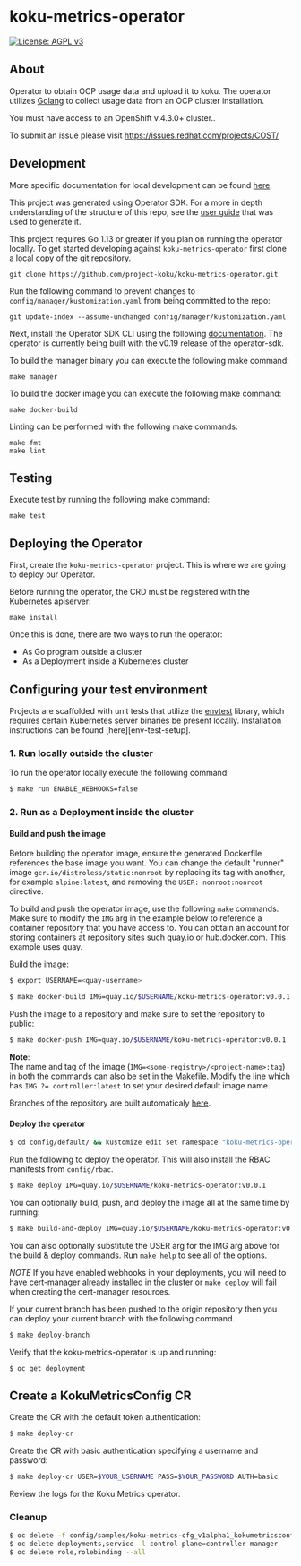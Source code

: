 # koku-metrics-operator

[![License: AGPL v3](https://img.shields.io/github/license/project-koku/koku.svg)](https://www.gnu.org/licenses/agpl-3.0)


## About

Operator to obtain OCP usage data and upload it to koku. The operator utilizes [Golang](http://golang.org/) to collect usage data from an OCP cluster installation.

You must have access to an OpenShift v.4.3.0+ cluster..

To submit an issue please visit https://issues.redhat.com/projects/COST/


## Development

More specific documentation for local development can be found [here](docs/local-development.md).

This project was generated using Operator SDK. For a more in depth understanding of the structure of this repo, see the [user guide](https://sdk.operatorframework.io/docs/building-operators/golang/quickstart/) that was used to generate it.

This project requires Go 1.13 or greater if you plan on running the operator locally. To get started developing against `koku-metrics-operator` first clone a local copy of the git repository.

```
git clone https://github.com/project-koku/koku-metrics-operator.git
```

Run the following command to prevent changes to `config/manager/kustomization.yaml` from being committed to the repo:

```
git update-index --assume-unchanged config/manager/kustomization.yaml
```

Next, install the Operator SDK CLI using the following [documentation](https://sdk.operatorframework.io/docs/installation/install-operator-sdk/). The operator is currently being built with the v0.19 release of the operator-sdk.

To build the manager binary you can execute the following make command:

```
make manager
```

To build the docker image you can execute the following make command:

```
make docker-build
```

Linting can be performed with the following make commands:

```
make fmt
make lint
```

## Testing

Execute test by running the following make command:

```
make test
```

## Deploying the Operator

First, create the `koku-metrics-operator` project. This is where we are going to deploy our Operator.

Before running the operator, the CRD must be registered with the Kubernetes apiserver:

```
make install
```

Once this is done, there are two ways to run the operator:

- As Go program outside a cluster
- As a Deployment inside a Kubernetes cluster

## Configuring your test environment

Projects are scaffolded with unit tests that utilize the [envtest](https://godoc.org/sigs.k8s.io/controller-runtime/pkg/envtest)
library, which requires certain Kubernetes server binaries be present locally.
Installation instructions can be found [here][env-test-setup].

### 1. Run locally outside the cluster

To run the operator locally execute the following command:

```sh
$ make run ENABLE_WEBHOOKS=false
```

### 2. Run as a Deployment inside the cluster

#### Build and push the image

Before building the operator image, ensure the generated Dockerfile references
the base image you want. You can change the default "runner" image `gcr.io/distroless/static:nonroot`
by replacing its tag with another, for example `alpine:latest`, and removing
the `USER: nonroot:nonroot` directive.

To build and push the operator image, use the following `make` commands.
Make sure to modify the `IMG` arg in the example below to reference a container repository that
you have access to. You can obtain an account for storing containers at
repository sites such quay.io or hub.docker.com. This example uses quay.

Build the image:
```sh
$ export USERNAME=<quay-username>

$ make docker-build IMG=quay.io/$USERNAME/koku-metrics-operator:v0.0.1
```

Push the image to a repository and make sure to set the repository to public:

```sh
$ make docker-push IMG=quay.io/$USERNAME/koku-metrics-operator:v0.0.1
```
**Note**:	
The name and tag of the image (`IMG=<some-registry>/<project-name>:tag`) in both the commands can also be set in the Makefile. Modify the line which has `IMG ?= controller:latest` to set your desired default image name.

Branches of the repository are built automaticaly [here](https://quay.io/repository/project-koku/koku-metrics-operator).


#### Deploy the operator


```sh
$ cd config/default/ && kustomize edit set namespace "koku-metrics-operator" && cd ../..
```

Run the following to deploy the operator. This will also install the RBAC manifests from `config/rbac`.

```sh
$ make deploy IMG=quay.io/$USERNAME/koku-metrics-operator:v0.0.1
```

You can optionally build, push, and deploy the image all at the same time by running:

```sh
$ make build-and-deploy IMG=quay.io/$USERNAME/koku-metrics-operator:v0.0.1
```

You can also optionally substitute the USER arg for the IMG arg above for the build & deploy commands. Run `make help` to see all of the options. 

*NOTE* If you have enabled webhooks in your deployments, you will need to have cert-manager already installed
in the cluster or `make deploy` will fail when creating the cert-manager resources.

If your current branch has been pushed to the origin repository then you can deploy your current branch with the following command.
```sh
$ make deploy-branch
```

Verify that the koku-metrics-operator is up and running:

```console
$ oc get deployment
```

## Create a KokuMetricsConfig CR

Create the CR with the default token authentication:

```sh
$ make deploy-cr
```

Create the CR with basic authentication specifying a username and password:

```sh
$ make deploy-cr USER=$YOUR_USERNAME PASS=$YOUR_PASSWORD AUTH=basic
```

Review the logs for the Koku Metrics operator.

### Cleanup

```sh
$ oc delete -f config/samples/koku-metrics-cfg_v1alpha1_kokumetricsconfig.yaml
$ oc delete deployments,service -l control-plane=controller-manager
$ oc delete role,rolebinding --all
```
